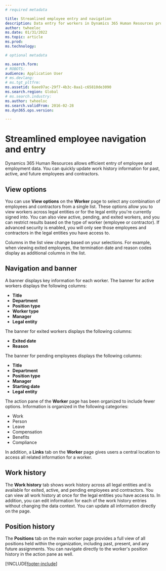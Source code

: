 ```yaml
---
# required metadata

title: Streamlined employee entry and navigation
description: Data entry for workers in Dynamics 365 Human Resources provides quick entry for all employees, past, active or future.
author: twheeloc
ms.date: 01/31/2022
ms.topic: article
ms.prod: 
ms.technology: 

# optional metadata

ms.search.form: 
# ROBOTS: 
audience: Application User
# ms.devlang:   
# ms.tgt_pltfrm: 
ms.assetid: 6aee97ac-29f7-4b3c-8aa1-c65810de3090
ms.search.region: Global
# ms.search.industry: 
ms.author: twheeloc
ms.search.validFrom: 2016-02-28
ms.dyn365.ops.version: 

---
```


# Streamlined employee navigation and entry

Dynamics 365 Human Resources allows efficient entry of employee and employment data. You can quickly update work history information for past, active, and future employees and contractors.

## View options

You can use **View options** on the **Worker** page to select any combination of employees and contractors from a single list. These options allow you to view workers across legal entities or for the legal entity you're currently signed into. You can also view active, pending, and exited workers, and you can restrict results based on the type of worker (employee or contractor). If advanced security is enabled, you will only see those employees and contractors in the legal entities you have access to.

Columns in the list view change based on your selections. For example, when viewing exited employees, the termination date and reason codes display as additional columns in the list. 

## Navigation and banner

A banner displays key information for each worker. The banner for active workers displays the following columns:

- **Title**
- **Department**
- **Position type**
- **Worker type**
- **Manager**
- **Legal entity**

The banner for exited workers displays the following columns:

- **Exited date**
- **Reason**

The banner for pending employees displays the following columns:

- **Title**
- **Department**
- **Position type**
- **Manager**
- **Starting date**
- **Legal entity**

The action pane of the **Worker** page has been organized to include fewer options. Information is organized in the following categories: 

- Work
- Person
- Leave
- Compensation
- Benefits
- Compliance

In addition, a **Links** tab on the **Worker** page gives users a central location to access all related information for a worker.


## Work history

The **Work history** tab shows work history across all legal entities and is available for exited, active, and pending employees and contractors. You can view all work history at once for the legal entities you have access to. In addition, you can edit information for each of the work history entries without changing the data context. You can update all information directly on the page. 


## Position history

The **Positions** tab on the main worker page provides a full view of all positions held within the organization, including past, present, and any future assignments. You can  navigate directly to the worker's position history in the action pane as well.


[!INCLUDE[footer-include](../includes/footer-banner.md)]
